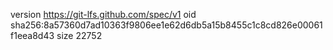 version https://git-lfs.github.com/spec/v1
oid sha256:8a57360d7ad10363f9806ee1e62d6db5a15b8455c1c8cd826e00061f1eea8d43
size 22752
